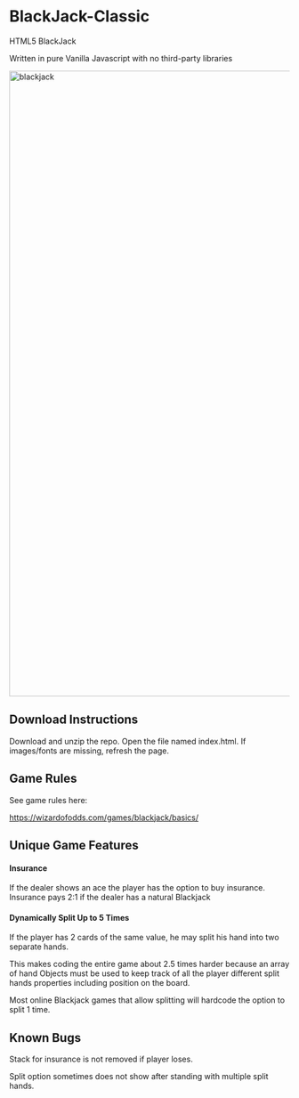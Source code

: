 # BlackJack-Classic
HTML5 BlackJack

Written in pure Vanilla Javascript with no third-party libraries

<img width="1124" alt="blackjack" src="https://user-images.githubusercontent.com/39435918/53032256-1eba9980-3434-11e9-9367-28f3679426f7.PNG">

## Download Instructions

Download and unzip the repo. 
Open the file named index.html. 
If images/fonts are missing, refresh the page.

## Game Rules

See game rules here:

https://wizardofodds.com/games/blackjack/basics/

## Unique Game Features

#### Insurance

If the dealer shows an ace the player has the option to buy insurance. Insurance pays 2:1 if the dealer has a natural Blackjack

#### Dynamically Split Up to 5 Times

If the player has 2 cards of the same value, he may split his hand into two separate hands.

This makes coding the entire game about 2.5 times harder because an array of hand Objects must be used to keep track of all the player different split hands properties including position on the board. 

Most online Blackjack games that allow splitting will hardcode the option to split 1 time.

## Known Bugs

Stack for insurance is not removed if player loses. 

Split option sometimes does not show after standing with multiple split hands.
